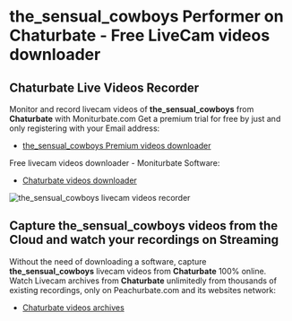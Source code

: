 # the_sensual_cowboys Performer on Chaturbate - Free LiveCam videos downloader

## Chaturbate Live Videos Recorder

Monitor and record livecam videos of **the_sensual_cowboys** from **Chaturbate** with Moniturbate.com
Get a premium trial for free by just and only registering with your Email address:
* [the_sensual_cowboys Premium videos downloader](https://moniturbate.com/request-demo-licence-key.html)

Free livecam videos downloader - Moniturbate Software:
* [Chaturbate videos downloader](https://moniturbate.com/moniturbate-download-software.html)

![the_sensual_cowboys livecam videos recorder](https://peachurnet.com/templates/moniturbate-software.png)


## Capture the_sensual_cowboys videos from the Cloud and watch your recordings on Streaming

Without the need of downloading a software, capture **the_sensual_cowboys** livecam videos from **Chaturbate** 100% online.
Watch Livecam archives from **Chaturbate** unlimitedly from thousands of existing recordings, only on Peachurbate.com and its websites network:
* [Chaturbate videos archives](https://peachurnet.com/)